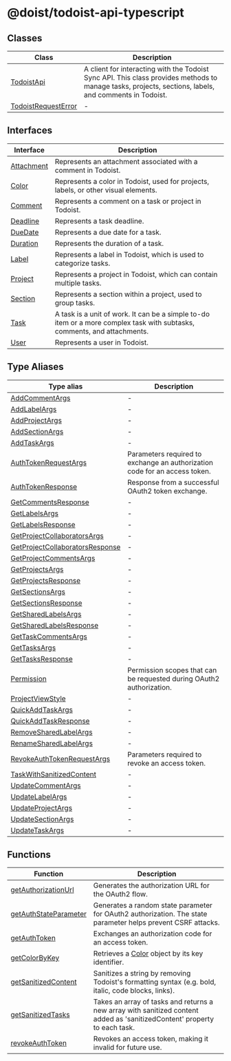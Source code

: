 # @doist/todoist-api-typescript

## Classes

| Class                                                 | Description                                                                                                                                           |
| ----------------------------------------------------- | ----------------------------------------------------------------------------------------------------------------------------------------------------- |
| [TodoistApi](classes/TodoistApi.md)                   | A client for interacting with the Todoist Sync API. This class provides methods to manage tasks, projects, sections, labels, and comments in Todoist. |
| [TodoistRequestError](classes/TodoistRequestError.md) | -                                                                                                                                                     |

## Interfaces

| Interface                              | Description                                                                                                              |
| -------------------------------------- | ------------------------------------------------------------------------------------------------------------------------ |
| [Attachment](interfaces/Attachment.md) | Represents an attachment associated with a comment in Todoist.                                                           |
| [Color](interfaces/Color.md)           | Represents a color in Todoist, used for projects, labels, or other visual elements.                                      |
| [Comment](interfaces/Comment.md)       | Represents a comment on a task or project in Todoist.                                                                    |
| [Deadline](interfaces/Deadline.md)     | Represents a task deadline.                                                                                              |
| [DueDate](interfaces/DueDate.md)       | Represents a due date for a task.                                                                                        |
| [Duration](interfaces/Duration.md)     | Represents the duration of a task.                                                                                       |
| [Label](interfaces/Label.md)           | Represents a label in Todoist, which is used to categorize tasks.                                                        |
| [Project](interfaces/Project.md)       | Represents a project in Todoist, which can contain multiple tasks.                                                       |
| [Section](interfaces/Section.md)       | Represents a section within a project, used to group tasks.                                                              |
| [Task](interfaces/Task.md)             | A task is a unit of work. It can be a simple to-do item or a more complex task with subtasks, comments, and attachments. |
| [User](interfaces/User.md)             | Represents a user in Todoist.                                                                                            |

## Type Aliases

| Type alias                                                                         | Description                                                                |
| ---------------------------------------------------------------------------------- | -------------------------------------------------------------------------- |
| [AddCommentArgs](type-aliases/AddCommentArgs.md)                                   | -                                                                          |
| [AddLabelArgs](type-aliases/AddLabelArgs.md)                                       | -                                                                          |
| [AddProjectArgs](type-aliases/AddProjectArgs.md)                                   | -                                                                          |
| [AddSectionArgs](type-aliases/AddSectionArgs.md)                                   | -                                                                          |
| [AddTaskArgs](type-aliases/AddTaskArgs.md)                                         | -                                                                          |
| [AuthTokenRequestArgs](type-aliases/AuthTokenRequestArgs.md)                       | Parameters required to exchange an authorization code for an access token. |
| [AuthTokenResponse](type-aliases/AuthTokenResponse.md)                             | Response from a successful OAuth2 token exchange.                          |
| [GetCommentsResponse](type-aliases/GetCommentsResponse.md)                         | -                                                                          |
| [GetLabelsArgs](type-aliases/GetLabelsArgs.md)                                     | -                                                                          |
| [GetLabelsResponse](type-aliases/GetLabelsResponse.md)                             | -                                                                          |
| [GetProjectCollaboratorsArgs](type-aliases/GetProjectCollaboratorsArgs.md)         | -                                                                          |
| [GetProjectCollaboratorsResponse](type-aliases/GetProjectCollaboratorsResponse.md) | -                                                                          |
| [GetProjectCommentsArgs](type-aliases/GetProjectCommentsArgs.md)                   | -                                                                          |
| [GetProjectsArgs](type-aliases/GetProjectsArgs.md)                                 | -                                                                          |
| [GetProjectsResponse](type-aliases/GetProjectsResponse.md)                         | -                                                                          |
| [GetSectionsArgs](type-aliases/GetSectionsArgs.md)                                 | -                                                                          |
| [GetSectionsResponse](type-aliases/GetSectionsResponse.md)                         | -                                                                          |
| [GetSharedLabelsArgs](type-aliases/GetSharedLabelsArgs.md)                         | -                                                                          |
| [GetSharedLabelsResponse](type-aliases/GetSharedLabelsResponse.md)                 | -                                                                          |
| [GetTaskCommentsArgs](type-aliases/GetTaskCommentsArgs.md)                         | -                                                                          |
| [GetTasksArgs](type-aliases/GetTasksArgs.md)                                       | -                                                                          |
| [GetTasksResponse](type-aliases/GetTasksResponse.md)                               | -                                                                          |
| [Permission](type-aliases/Permission.md)                                           | Permission scopes that can be requested during OAuth2 authorization.       |
| [ProjectViewStyle](type-aliases/ProjectViewStyle.md)                               | -                                                                          |
| [QuickAddTaskArgs](type-aliases/QuickAddTaskArgs.md)                               | -                                                                          |
| [QuickAddTaskResponse](type-aliases/QuickAddTaskResponse.md)                       | -                                                                          |
| [RemoveSharedLabelArgs](type-aliases/RemoveSharedLabelArgs.md)                     | -                                                                          |
| [RenameSharedLabelArgs](type-aliases/RenameSharedLabelArgs.md)                     | -                                                                          |
| [RevokeAuthTokenRequestArgs](type-aliases/RevokeAuthTokenRequestArgs.md)           | Parameters required to revoke an access token.                             |
| [TaskWithSanitizedContent](type-aliases/TaskWithSanitizedContent.md)               | -                                                                          |
| [UpdateCommentArgs](type-aliases/UpdateCommentArgs.md)                             | -                                                                          |
| [UpdateLabelArgs](type-aliases/UpdateLabelArgs.md)                                 | -                                                                          |
| [UpdateProjectArgs](type-aliases/UpdateProjectArgs.md)                             | -                                                                          |
| [UpdateSectionArgs](type-aliases/UpdateSectionArgs.md)                             | -                                                                          |
| [UpdateTaskArgs](type-aliases/UpdateTaskArgs.md)                                   | -                                                                          |

## Functions

| Function                                                    | Description                                                                                                               |
| ----------------------------------------------------------- | ------------------------------------------------------------------------------------------------------------------------- |
| [getAuthorizationUrl](functions/getAuthorizationUrl.md)     | Generates the authorization URL for the OAuth2 flow.                                                                      |
| [getAuthStateParameter](functions/getAuthStateParameter.md) | Generates a random state parameter for OAuth2 authorization. The state parameter helps prevent CSRF attacks.              |
| [getAuthToken](functions/getAuthToken.md)                   | Exchanges an authorization code for an access token.                                                                      |
| [getColorByKey](functions/getColorByKey.md)                 | Retrieves a [Color](interfaces/Color.md) object by its key identifier.                                                    |
| [getSanitizedContent](functions/getSanitizedContent.md)     | Sanitizes a string by removing Todoist's formatting syntax (e.g. bold, italic, code blocks, links).                       |
| [getSanitizedTasks](functions/getSanitizedTasks.md)         | Takes an array of tasks and returns a new array with sanitized content added as 'sanitizedContent' property to each task. |
| [revokeAuthToken](functions/revokeAuthToken.md)             | Revokes an access token, making it invalid for future use.                                                                |
